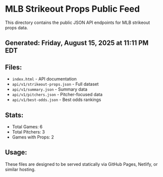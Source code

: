 # MLB Strikeout Props Public Feed

This directory contains the public JSON API endpoints for MLB strikeout props data.

## Generated: Friday, August 15, 2025 at 11:11 PM EDT

## Files:
- `index.html` - API documentation
- `api/v1/strikeout-props.json` - Full dataset
- `api/v1/summary.json` - Summary data
- `api/v1/pitchers.json` - Pitcher-focused data  
- `api/v1/best-odds.json` - Best odds rankings

## Stats:
- Total Games: 6
- Total Pitchers: 3
- Games with Props: 2

## Usage:
These files are designed to be served statically via GitHub Pages, Netlify, or similar hosting.
